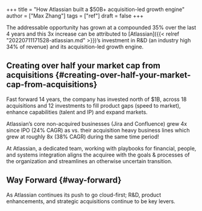 +++
title = "How Atlassian built a $50B+ acquisition-led growth engine"
author = ["Max Zhang"]
tags = ["ref"]
draft = false
+++

The addressable opportunity has grown at a compounded 35% over the last 4 years and this 3x increase can be attributed to [Atlassian]({{< relref "20220711171528-atlassian.md" >}})’s investment in R&amp;D (an industry high 34% of revenue) and its acquisition-led growth engine.


## Creating over half your market cap from acquisitions {#creating-over-half-your-market-cap-from-acquisitions}

Fast forward 14 years, the company has invested north of $1B, across 18 acquisitions and 12 investments to fill product gaps (speed to market), enhance capabilities (talent and IP) and expand markets.

Atlassian’s core non-acquired businesses (Jira and Confluence) grew 4x since IPO (24% CAGR) as vs. their acquisition heavy business lines which grew at roughly 8x (38% CAGR) during the same time period!

At Atlassian, a dedicated team, working with playbooks for financial, people, and systems integration aligns the acquiree with the goals &amp; processes of the organization and streamlines an otherwise uncertain transition.


## Way Forward {#way-forward}

As Atlassian continues its push to go cloud-first; R&amp;D, product enhancements, and strategic acquisitions continue to be key levers.

